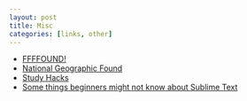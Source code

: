 ```yaml
---
layout: post
title: Misc
categories: [links, other]
---
```


- [FFFFOUND!](http://ffffound.com/)
- [National Geographic Found](http://natgeofound.tumblr.com/)
- [Study Hacks](http://calnewport.com/blog/)
- [Some things beginners might not know about Sublime Text](http://blog.alainmeier.com/post/27255145114/some-things-beginners-might-not-know-about-sublime-text)
